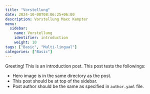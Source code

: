 ```yaml
---
title: "Vorstellung"
date: 2024-10-08T08:06:25+06:00
description: Vorstellung Maxc Kempter
menu:
  sidebar:
    name: Vorstellung
    identifier: introduction
    weight: 10
tags: ["Basic", "Multi-lingual"]
categories: ["Basic"]
---
```


Greeting! This is an introduction post. This post tests the followings:

- Hero image is in the same directory as the post.
- This post should be at top of the sidebar.
- Post author should be the same as specified in `author.yaml` file.
